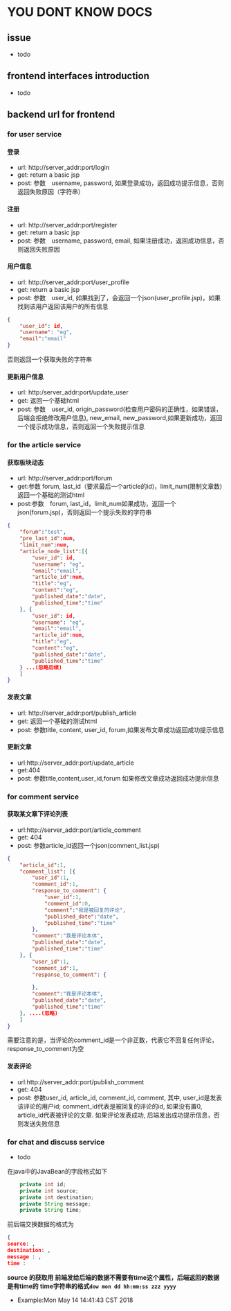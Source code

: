 # YOU DONT KNOW DOCS



## issue
- todo





## frontend interfaces introduction
- todo







## backend url for frontend




### for user service
#### 登录
- url: http://server_addr:port/login
- get: return a basic jsp
- post:  参数　username, password, 如果登录成功，返回成功提示信息，否则返回失败原因（字符串）


#### 注册
- url: http://server_addr:port/register
- get: return a basic jsp
- post: 参数　username, password, email, 如果注册成功，返回成功信息，否则返回失败原因


#### 用户信息
- url: http://server_addr:port/user_profile
- get: return a basic jsp
- post: 参数　user_id, 如果找到了，会返回一个json(user_profile.jsp)，如果找到该用户返回该用户的所有信息
```json
{
	"user_id": id,
    "username": "eg",
    "email":"email"
}
```
否则返回一个获取失败的字符串


#### 更新用户信息
- url: http:/server_addr:port/update_user
- get: 返回一个基础html
- post: 参数　user_id, origin_password(检查用户密码的正确性，如果错误，后端会拒绝修改用户信息), new_email, new_password,如果更新成功，返回一个提示成功信息，否则返回一个失败提示信息



### for the article service

#### 获取板块动态
- url: http://server_addr:port/forum
- get:参数  forum, last_id（要求最后一个article的id)，limit_num(限制文章数) 返回一个基础的测试html
- post:参数　forum, last_id，limit_num如果成功，返回一个json(forum.jsp)，否则返回一个提示失败的字符串
```json
{
    "forum":"test",
    "pre_last_id":num,
    "limit_num":num,
    "article_node_list":[{
        "user_id": id,
        "username": "eg",
        "email":"email",
        "article_id":num,
        "title":"eg",
        "content":"eg",
        "published_date":"date",
        "published_time":"time"
    }, {
        "user_id": id,
        "username": "eg",
        "email":"email",
        "article_id":num,
        "title":"eg",
        "content":"eg",
        "published_date":"date",
        "published_time":"time"
    } ...(忽略后续)
    ]
}
```

#### 发表文章
- url: http://server_addr:port/publish_article
- get: 返回一个基础的测试html
- post: 参数title, content, user_id, forum,如果发布文章成功返回成功提示信息

#### 更新文章
- url:http://server_addr:port/update_article
- get:404
- post: 参数title,content,user_id,forum 如果修改文章成功返回成功提示信息

### for comment service
#### 获取某文章下评论列表
- url:http://server_addr:port/article_comment
- get: 404
- post: 参数article_id返回一个json(comment_list.jsp)
```json
{
    "article_id":1,
    "comment_list": [{
        "user_id":1,
        "comment_id":1,
        "response_to_comment": {
            "user_id":1,
            "comment_id":0,
            "comment":"我是被回复的评论",
            "published_date":"date",
            "published_time":"time"
        },
        "comment":"我是评论本体",
        "published_date":"date",
        "published_time":"time"
    }, {
        "user_id":1,
        "comment_id":1,
        "response_to_comment": {
            
        },
        "comment":"我是评论本体",
        "published_date":"date",
        "published_time":"time"
    }, ....(忽略)
    ]
}
```
需要注意的是，当评论的comment_id是一个非正数，代表它不回复任何评论，response_to_comment为空


#### 发表评论
- url:http://server_addr:port/publish_comment
- get: 404
- post: 参数user_id, article_id, comment_id, comment, 其中, user_id是发表该评论的用户id; comment_id代表是被回复的评论的id, 如果没有置0, article_id代表被评论的文章. 如果评论发表成功, 后端发出成功提示信息，否则发送失败信息



### for chat and discuss service
- todo

在java中的JavaBean的字段格式如下
```java
    private int id;
    private int source;
    private int destination;
    private String message;
    private String time;
```

前后端交换数据的格式为
```json
{
source: ,
destination: ,
message : ,
time : 
```
**source 的获取用**
**前端发给后端的数据不需要有time这个属性，后端返回的数据是有time的**
**time字符串的格式`dow mon dd hh:mm:ss zzz yyyy`**

* Example:Mon May 14 14:41:43 CST 2018